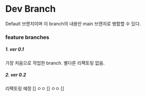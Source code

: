 # Dev Branch

Default 브랜치이며 이 branch의 내용만 main 브랜치로 병합할 수 있다. 

### feature branches
##### 1. ver 0.1 
가장 처음으로 작업한 branch. 별다른 리팩토링 없음.

##### 2. ver 0.2
리팩토링 예정
[] ㅇㅇ
[] ㅇㅇ
[] 
